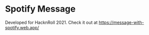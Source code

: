 # Spotify Message

Developed for HacknRoll 2021.
Check it out at https://message-with-spotify.web.app/
